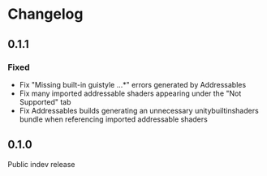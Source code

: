 # Changelog

## 0.1.1

### Fixed

- Fix "Missing built-in guistyle ...*" errors generated by Addressables
- Fix many imported addressable shaders appearing under the "Not Supported" tab
- Fix Addressables builds generating an unnecessary unitybuiltinshaders bundle when referencing imported addressable shaders

## 0.1.0

Public indev release